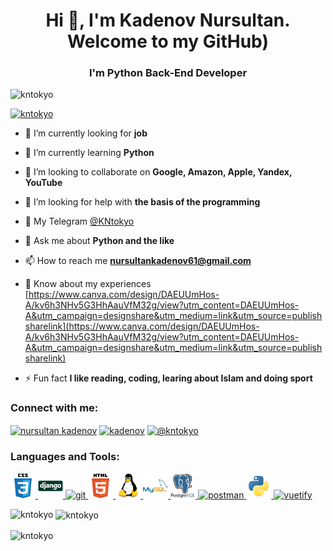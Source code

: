 <h1 align="center">Hi 👋, I'm Kadenov Nursultan. Welcome to my GitHub)</h1>
<h3 align="center">I'm Python Back-End Developer</h3>

<p align="left"> <img src="https://komarev.com/ghpvc/?username=kntokyo&label=Profile%20views&color=0e75b6&style=flat" alt="kntokyo" /> </p>

<p align="left"> <a href="https://github.com/ryo-ma/github-profile-trophy"><img src="https://github-profile-trophy.vercel.app/?username=kntokyo" alt="kntokyo" /></a> </p>

- 🔭 I’m currently looking for **job**

- 🌱 I’m currently learning **Python**

- 👯 I’m looking to collaborate on **Google, Amazon, Apple, Yandex, YouTube**

- 🤝 I’m looking for help with **the basis of the programming**

- 📝 My Telegram [@KNtokyo](@KNtokyo)

- 💬 Ask me about **Python and the like**

- 📫 How to reach me **nursultankadenov61@gmail.com**

- 📄 Know about my experiences [https://www.canva.com/design/DAEUUmHos-A/kv6h3NHv5G3HhAauVfM32g/view?utm_content=DAEUUmHos-A&utm_campaign=designshare&utm_medium=link&utm_source=publishsharelink](https://www.canva.com/design/DAEUUmHos-A/kv6h3NHv5G3HhAauVfM32g/view?utm_content=DAEUUmHos-A&utm_campaign=designshare&utm_medium=link&utm_source=publishsharelink)

- ⚡ Fun fact **I like reading, coding, learing about Islam and doing sport**

<h3 align="left">Connect with me:</h3>
<p align="left">
<a href="https://linkedin.com/in/nursultan kadenov" target="blank"><img align="center" src="https://cdn.jsdelivr.net/npm/simple-icons@3.0.1/icons/linkedin.svg" alt="nursultan kadenov" height="30" width="40" /></a>
<a href="https://www.youtube.com/c/kadenov" target="blank"><img align="center" src="https://cdn.jsdelivr.net/npm/simple-icons@3.0.1/icons/youtube.svg" alt="kadenov" height="30" width="40" /></a>
<a href="https://www.hackerrank.com/@kntokyo" target="blank"><img align="center" src="https://cdn.jsdelivr.net/npm/simple-icons@3.0.1/icons/hackerrank.svg" alt="@kntokyo" height="30" width="40" /></a>
</p>

<h3 align="left">Languages and Tools:</h3>
<p align="left"> <a href="https://www.w3schools.com/css/" target="_blank"> <img src="https://raw.githubusercontent.com/devicons/devicon/master/icons/css3/css3-original-wordmark.svg" alt="css3" width="40" height="40"/> </a> <a href="https://www.djangoproject.com/" target="_blank"> <img src="https://raw.githubusercontent.com/devicons/devicon/master/icons/django/django-original.svg" alt="django" width="40" height="40"/> </a> <a href="https://git-scm.com/" target="_blank"> <img src="https://www.vectorlogo.zone/logos/git-scm/git-scm-icon.svg" alt="git" width="40" height="40"/> </a> <a href="https://www.w3.org/html/" target="_blank"> <img src="https://raw.githubusercontent.com/devicons/devicon/master/icons/html5/html5-original-wordmark.svg" alt="html5" width="40" height="40"/> </a> <a href="https://www.linux.org/" target="_blank"> <img src="https://raw.githubusercontent.com/devicons/devicon/master/icons/linux/linux-original.svg" alt="linux" width="40" height="40"/> </a> <a href="https://www.mysql.com/" target="_blank"> <img src="https://raw.githubusercontent.com/devicons/devicon/master/icons/mysql/mysql-original-wordmark.svg" alt="mysql" width="40" height="40"/> </a> <a href="https://www.postgresql.org" target="_blank"> <img src="https://raw.githubusercontent.com/devicons/devicon/master/icons/postgresql/postgresql-original-wordmark.svg" alt="postgresql" width="40" height="40"/> </a> <a href="https://postman.com" target="_blank"> <img src="https://www.vectorlogo.zone/logos/getpostman/getpostman-icon.svg" alt="postman" width="40" height="40"/> </a> <a href="https://www.python.org" target="_blank"> <img src="https://raw.githubusercontent.com/devicons/devicon/master/icons/python/python-original.svg" alt="python" width="40" height="40"/> </a> <a href="https://vuetifyjs.com/en/" target="_blank"> <img src="https://bestofjs.org/logos/vuetify.svg" alt="vuetify" width="40" height="40"/> </a> </p>

<p><img align="left" src="https://github-readme-stats.vercel.app/api/top-langs?username=kntokyo&show_icons=true&locale=en&layout=compact" alt="kntokyo" /></p>

<p>&nbsp;<img align="center" src="https://github-readme-stats.vercel.app/api?username=kntokyo&show_icons=true&locale=en" alt="kntokyo" /></p>

<p><img align="center" src="https://github-readme-streak-stats.herokuapp.com/?user=kntokyo&" alt="kntokyo" /></p>
